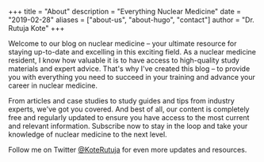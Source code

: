 +++
title = "About"
description = "Everything Nuclear Medicine"
date = "2019-02-28"
aliases = ["about-us", "about-hugo", "contact"]
author = "Dr. Rutuja Kote"
+++

Welcome to our blog on nuclear medicine – your ultimate resource for staying up-to-date and excelling in this exciting field. As a nuclear medicine resident, I know how valuable it is to have access to high-quality study materials and expert advice. That's why I've created this blog – to provide you with everything you need to succeed in your training and advance your career in nuclear medicine.

From articles and case studies to study guides and tips from industry experts, we've got you covered. And best of all, our content is completely free and regularly updated to ensure you have access to the most current and relevant information. Subscribe now to stay in the loop and take your knowledge of nuclear medicine to the next level. 


Follow me on Twitter [@KoteRutuja](https://twitter.com/KoteRutuja) for even more updates and resources.